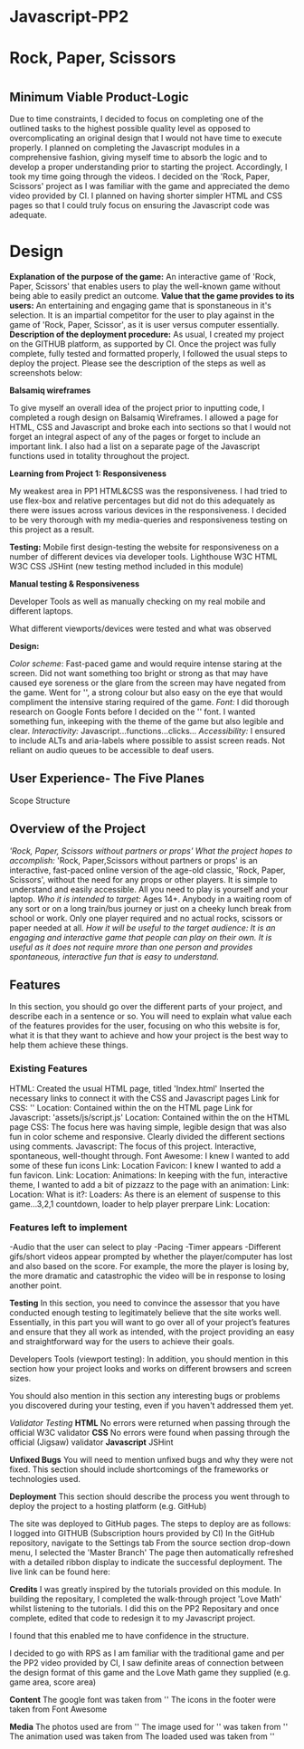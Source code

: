 # Javascript-PP2
<h1>Rock, Paper, Scissors<h1>


<h2><b>Minimum Viable Product-Logic</b></h2>
Due to time constraints, I decided to focus on completing one of the outlined tasks to the highest possible quality level
as opposed to overcomplicating an original design that I would not have time to execute properly. I planned on completing the Javascript modules in a comprehensive fashion, giving myself time to absorb the logic and to develop a proper understanding prior to starting the project. Accordingly, I took my time going through the videos.
  I decided on the 'Rock, Paper, Scissors' project as I was familiar with the game and appreciated the demo video provided by CI.
I planned on having shorter simpler HTML and CSS pages so that I could truly focus on ensuring the Javascript code was adequate.


<h1>Design</h1>

<b>Explanation of the purpose of the game:</b> An interactive game of 'Rock, Paper, Scissors' that enables users to play the well-known game without being able to easily predict an outcome.
<b>Value that the game provides to its users:</b> An entertaining and engaging game that is sponstaneous in it's selection. It is an impartial competitor for the user to play against in the game of 'Rock, Paper, Scissor', as it is user versus computer essentially.
<b>Description of the deployment procedure:</b> As usual, I created my project on the GITHUB platform, as supported by CI. Once the project was fully complete, fully tested and formatted properly, I followed the usual steps to deploy the project. Please see the description of the steps as well as screenshots below:


<b>Balsamiq wireframes</b>

To give myself an overall idea of the project prior to inputting code, I completed a rough design on Balsamiq Wireframes. 
I allowed a page for HTML, CSS and Javascript and broke each into sections so that I would not forget an integral aspect of any of the pages or forget to include an important link. I also had a list on a separate page of the Javascript functions used in totality throughout the project.

<b>Learning from Project 1: Responsiveness</b>

My weakest area in PP1 HTML&CSS was the responsiveness. I had tried to use flex-box and relative percentages but did not do this adequately as there were issues across various devices in the responsiveness. I decided to be very thorough with my media-queries and responsiveness testing on this project as a result.

<b>Testing:</b>
Mobile first design-testing the website for responsiveness on a number of different devices via developer tools.
Lighthouse
W3C HTML
W3C CSS
JSHint (new testing method included in this module)

<b>Manual testing & Responsiveness</b>

Developer Tools as well as manually checking on my real mobile and different laptops.

What different viewports/devices were tested and what was observed

<b>Design:</b>

<em>Color scheme</em>: Fast-paced game and would require intense staring at the screen. Did not want something too bright or strong as that may have caused eye soreness or the glare from the screen may have negated from the game. Went for '', a strong colour but also easy on the eye that would compliment the intensive staring required of the game.
<em>Font:</em> I did thorough research on Google Fonts before I decided on the '' font. I wanted something fun, inkeeping with the theme of the game but also legible and clear.
<em>Interactivity:</em> Javascript...functions...clicks...
<em>Accessibility:</em> I ensured to include ALTs and aria-labels where possible to assist screen reads. Not reliant on audio queues to be accessible to deaf users.

<h2>User Experience- The Five Planes</h2>
Scope
Structure


<h2>Overview of the Project</h2>

<em>'Rock, Paper, Scissors without partners or props'</em>
 <em>What the project hopes to accomplish:</em> 'Rock, Paper,Scissors without partners or props' is an interactive, fast-paced online version of the age-old classic, 'Rock, Paper, Scissors', without the need for any props or other players. It is simple to understand and easily accessible. All you need to play is yourself and your laptop.
 <em>Who it is intended to target:</em> Ages 14+. Anybody in a waiting room of any sort or on a long train/bus journey or just on a cheeky lunch break from school or work. Only one player required and no actual rocks, scissors or paper needed at all.
 <em>How it will be useful to the target audience: It is an engaging and interactive game that people can play on their own. It is useful as it does not require mrore than one person and provides spontaneous, interactive fun that is easy to understand.</em>

<h2>Features</h2>
<p>In this section, you should go over the different parts of your project, and describe each in a sentence or so. You will need to explain what value each of the features provides for the user, focusing on who this website is for, what it is that they want to achieve and how your project is the best way to help them achieve these things.</p>

<h3>Existing Features</h3>
HTML:
Created the usual HTML page, titled 'Index.html'
Inserted the necessary links to connect it with the CSS and Javascript pages
Link for CSS: '<link rel="stylesheet" href="assets/css/style.css">'  Location: Contained within the <head> on the HTML page
Link for Javascript: 'assets/js/script.js'  Location: Contained within the <body> on the HTML page
CSS: The focus here was having simple, legible design that was also fun in color scheme and responsive. Clearly divided the different sections using comments.
Javascript: The focus of this project. Interactive, spontaneous, well-thought through.
Font Awesome: I knew I wanted to add some of these fun icons
Link: Location
Favicon:
I knew I wanted to add a fun favicon.
Link: Location:
Animations:
In keeping with the fun, interactive theme, I wanted to add a bit of pizzazz to the page with an animation:
Link:   Location:  What is it?:
Loaders: As there is an element of suspense to this game...3,2,1 countdown, loader to help player prerpare
Link:  Location:

<h3>Features left to implement</h3>
-Audio that the user can select to play
-Pacing
-Timer appears
-Different gifs/short videos appear prompted by whether the player/computer has lost and also based on the score. For example, the more the player is losing by, the more dramatic and catastrophic the video will be in response to losing another point.

<b>Testing</b>
In this section, you need to convince the assessor that you have conducted enough testing to legitimately believe that the site works well. Essentially, in this part you will want to go over all of your project’s features and ensure that they all work as intended, with the project providing an easy and straightforward way for the users to achieve their goals.

Developers Tools (viewport testing): In addition, you should mention in this section how your project looks and works on different browsers and screen sizes.

You should also mention in this section any interesting bugs or problems you discovered during your testing, even if you haven't addressed them yet.

<em>Validator Testing</em>
<b>HTML</b>
No errors were returned when passing through the official W3C validator
<b>CSS</b>
No errors were found when passing through the official (Jigsaw) validator
<b>Javascript</b>
JSHint

<b>Unfixed Bugs</b>
You will need to mention unfixed bugs and why they were not fixed. This section should include shortcomings of the frameworks or technologies used. 

<b>Deployment</b>
This section should describe the process you went through to deploy the project to a hosting platform (e.g. GitHub)

The site was deployed to GitHub pages. The steps to deploy are as follows:
I logged into GITHUB (Subscription hours provided by CI)
In the GitHub repository, navigate to the Settings tab
From the source section drop-down menu, I selected the 'Master Branch'
The page then automatically refreshed with a detailed ribbon display to indicate the successful deployment.
The live link can be found here:

<b>Credits</b>
I was greatly inspired by the tutorials provided on this module.
In building the repositary, I completed the walk-through project 'Love Math' whilst listening to the tutorials. I did this on the PP2 Repositary and once complete, edited that code to redesign it to my Javascript project.

I found that this enabled me to have confidence in the structure.

I decided to go with RPS as I am familiar with the traditional game and per the PP2 video provided by CI, I saw definite areas of connection between the design format of this game and the Love Math game they supplied (e.g. game area, score area)


<b>Content</b>
The google font was taken from ''
The icons in the footer were taken from Font Awesome

<b>Media</b>
The photos used are from ''
The image used for '' was taken from ''
The animation used was taken from
The loaded used was taken from ''